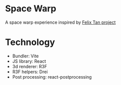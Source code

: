# Space Warp

A space warp experience inspired by [Felix Tan project](https://github.com/o2bomb/space-warp)

# Technology

- Bundler: Vite
- JS library: React
- 3d renderer: R3F
- R3F helpers: Drei
- Post processing: react-postprocessing
